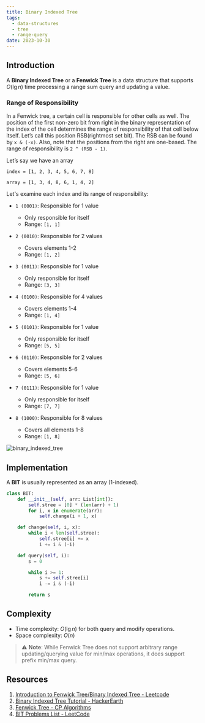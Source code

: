 ```yaml
---
title: Binary Indexed Tree
tags:
  - data-structures
  - tree
  - range-query
date: 2023-10-30
---
```


## Introduction

A **Binary Indexed Tree** or a **Fenwick Tree** is a data structure that supports $O(\lg n)$ time processing a range sum query and updating a value.

### Range of Responsibility

In a Fenwick tree, a certain cell is responsible for other cells as well. The position of the first non-zero bit from right in the binary representation of the index of the cell determines the range of responsibility of that cell below itself. Let’s call this position RSB(rightmost set bit). The RSB can be found by `x & (-x)`. Also, note that the positions from the right are one-based. The range of responsibility is `2 ^ (RSB - 1)`.

Let’s say we have an array

`index = [1, 2, 3, 4, 5, 6, 7, 8]`

`array = [1, 3, 4, 8, 6, 1, 4, 2]`

Let's examine each index and its range of responsibility:

- `1 (0001)`: Responsible for 1 value

  - Only responsible for itself
  - Range: `[1, 1]`

- `2 (0010)`: Responsible for 2 values

  - Covers elements 1-2
  - Range: `[1, 2]`

- `3 (0011)`: Responsible for 1 value

  - Only responsible for itself
  - Range: `[3, 3]`

- `4 (0100)`: Responsible for 4 values

  - Covers elements 1-4
  - Range: `[1, 4]`

- `5 (0101)`: Responsible for 1 value

  - Only responsible for itself
  - Range: `[5, 5]`

- `6 (0110)`: Responsible for 2 values

  - Covers elements 5-6
  - Range: `[5, 6]`

- `7 (0111)`: Responsible for 1 value

  - Only responsible for itself
  - Range: `[7, 7]`

- `8 (1000)`: Responsible for 8 values
  - Covers all elements 1-8
  - Range: `[1, 8]`

![binary_indexed_tree](binary_indexed_tree.png)

## Implementation

A **BIT** is usually represented as an array (1-indexed).

```py
class BIT:
    def __init__(self, arr: List[int]):
        self.stree = [0] * (len(arr) + 1)
        for i, x in enumerate(arr):
            self.change(i + 1, x)

    def change(self, i, x):
        while i < len(self.stree):
            self.stree[i] += x
            i += i & (-i)

    def query(self, i):
        s = 0

        while i >= 1:
            s += self.stree[i]
            i -= i & (-i)

        return s
```

## Complexity

- Time complexity: $O(\lg n)$ for both query and modify operations.
- Space complexity: $O(n)$

> ⚠️ **Note**: While Fenwick Tree does not support arbitrary range updating/querying value for min/max operations, it does support prefix min/max query.

## Resources

1. [Introduction to Fenwick Tree/Binary Indexed Tree - Leetcode](https://leetcode.com/discuss/general-discussion/1093346/introduction-to-fenwick-treebinary-indexed-treebit)
2. [Binary Indexed Tree Tutorial - HackerEarth](https://www.hackerearth.com/practice/notes/binary-indexed-tree-or-fenwick-tree/)
3. [Fenwick Tree - CP Algorithms](https://cp-algorithms.com/data_structures/fenwick.html)
4. [BIT Problems List - LeetCode](https://leetcode.com/problem-list/r2rf0pwh/)

